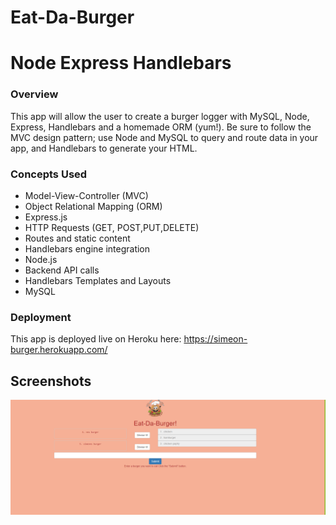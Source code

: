 # Eat-Da-Burger

# Node Express Handlebars

### Overview

This app will allow the user to create a burger logger with MySQL, Node, Express, Handlebars and a homemade ORM (yum!). Be sure to follow the MVC design pattern; use Node and MySQL to query and route data in your app, and Handlebars to generate your HTML.

### Concepts Used 

* Model-View-Controller (MVC)
* Object Relational Mapping (ORM)
* Express.js
* HTTP Requests (GET, POST,PUT,DELETE)
* Routes and static content
* Handlebars engine integration
* Node.js
* Backend API calls
* Handlebars Templates and Layouts
* MySQL

### Deployment 


This app is deployed live on Heroku here: https://simeon-burger.herokuapp.com/

## Screenshots
![program running](public\assets\img\ssburger.PNG)
